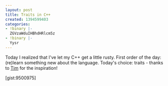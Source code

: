 ```yaml
---
layout: post
title: Traits in C++
created: 1394599403
categories:
- !binary |-
  ZGVzaWduIHBhdHRlcm5z
- !binary |-
  Yysr
---
```

Today I realized that I've let my C++ get a little rusty. First order of the day: (re)learn something new about the language. Today's choice: traits - thanks to [Tim](https://www.linkedin.com/pub/tim-prince/31/30a/5a2) for the inspiration!

[gist:9500975]

